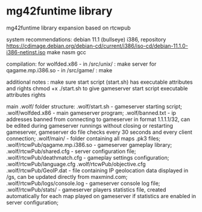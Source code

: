 # mg42funtime library
mg42funtime library expansion based on rtcwpub

system recommendations:
debian 11.1 (bullseye) i386, repository https://cdimage.debian.org/debian-cd/current/i386/iso-cd/debian-11.1.0-i386-netinst.iso
make
nasm
gcc

compilation:
for wolfded.x86 - in /src/unix/ : make server
for qagame.mp.i386.so - in /src/game/ : make

additional notes :
make sure start script (start.sh) has executable attributes and rights
chmod +x ./start.sh to give gameserver start script executable attributes rights

main .wolf/ folder structure:
.wolf/start.sh - gameserver starting script;
.wolf/wolfded.x86 - main gameserver program;
.wolf/banned.txt - ip addresses banned from connecting to gameserver in format 1.1.1.1/32, can be edited during gameserver runnings without closing or restarting gameserver, gameserver do file checks every 30 seconds and every client connection;
.wolf/main/ - folder containing all maps .pk3 files;
.wolf/rtcwPub/qagame.mp.i386.so - gameserver gameplay library;
.wolf/rtcwPub/shared.cfg - server configuration file;
.wolf/rtcwPub/deathmatch.cfg - gameplay settings configuration;
.wolf/rtcwPub/language.cfg
.wolf/rtcwPub/objective.cfg
.wolf/rtcwPub/GeoIP.dat - file containing IP geolocation data displayed in /gs, can be updated directly from maxmind.com;
.wolf/rtcwPub/logs/console.log - gameserver console log file;
.wolf/rtcwPub/stats/ - gameserver players statistics file, created automatically for each map played on gameserver if statistics are enabled in server configuration;
